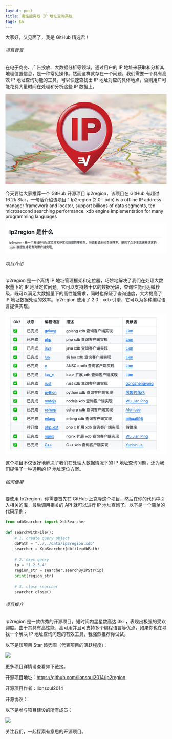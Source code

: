 ```yaml
---
layout: post
title: 高性能离线 IP 地址查询系统
tags: Go
---
```


大家好，又见面了，我是 GitHub 精选君！

###### 项目背景

在电子商务、广告投放、大数据分析等领域，通过用户的 IP 地址来获取和分析其地理位置信息，是一种常见操作。然而这样就存在一个问题，我们需要一个具有高效 IP 地址查询功能的工具，可以快速查找出 IP 地址对应的具体地点，否则用户可能花费大量时间在处理和分析这些 IP 数据上。

![](https://raw.githubusercontent.com/ZhuPeng/pic/master/images/compress_image-20240608221818718.png)

今天要给大家推荐一个 GitHub 开源项目 ip2region，该项目在 GitHub 有超过 16.2k Star，一句话介绍该项目：Ip2region (2.0 - xdb) is a offline IP address manager framework and locator, support billions of data segments, ten microsecond searching performance. xdb engine implementation for many programming languages

![](https://raw.githubusercontent.com/ZhuPeng/pic/master/images/compress_image-20240417223827390.png)

###### 项目介绍

Ip2region 是一个离线 IP 地址管理框架和定位器，巧妙地解决了我们在处理大数据量下的 IP 地址定位问题。它可以支持数十亿的数据分段，查询性能可达微秒级，既可以满足大数据量下的高性能需求，同时也保证了查询速度，大大提高了 IP 地址数据处理的效率。Ip2region 使用了 2.0 - xdb 引擎，它可以为多种编程语言提供实现。

![](https://raw.githubusercontent.com/ZhuPeng/pic/master/images/compress_image-20240417223937784.png)

这个项目不仅很好地解决了我们在处理大数据情况下的 IP 地址查询问题，还为我们提供了一种通用的 IP 地址定位方案。

###### 如何使用

要使用 Ip2region，你需要首先在 GitHub 上克隆这个项目，然后在你的代码中引入相关的库，最后调用相关的 API 就可以进行 IP 地址查询了。以下是一个简单的代码示例：

```python
from xdbSearcher import XdbSearcher

def searchWithFile():
    # 1. create query object
    dbPath = "../../data/ip2region.xdb"
    searcher = XdbSearcher(dbfile=dbPath)
    
    # 2. exec query
    ip = "1.2.3.4"
    region_str = searcher.searchByIPStr(ip)
    print(region_str)
    
    # 3. close searcher
    searcher.close()
```
###### 项目推介

Ip2region 是一款优秀的开源项目，短时间内星星数高达 3k+，表现出极强的受欢迎度。由于其具有高性能、高可用并且可支持多个编程语言等优点，如果你也在寻找一个解决 IP 地址查询问题的有效工具，我强烈推荐你试试。


以下是该项目 Star 趋势图（代表项目的活跃程度）：

![](https://api.star-history.com/svg?repos=lionsoul2014/ip2region&type=Timeline)

更多项目详情请查看如下链接。

开源项目地址：https://github.com/lionsoul2014/ip2region 

开源项目作者：lionsoul2014

开源协议：

以下是参与项目建设的所有成员：

![](https://contrib.rocks/image?repo=lionsoul2014/ip2region)

关注我们，一起探索有意思的开源项目。

